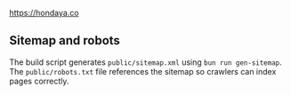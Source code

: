 https://hondaya.co

## Sitemap and robots

The build script generates `public/sitemap.xml` using `bun run gen-sitemap`. The `public/robots.txt` file references the sitemap so crawlers can index pages correctly.
